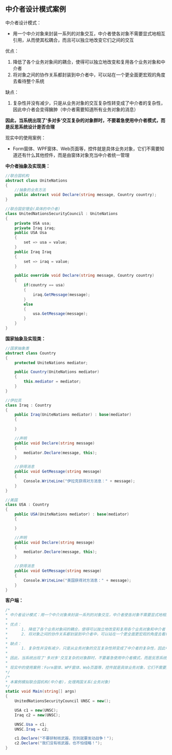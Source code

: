 ## 中介者设计模式案例

中介者设计模式：
* 用一个中介对象来封装一系列的对象交互，中介者使各对象不需要显式地相互引用，从而使其松耦合，而且可以独立地改变它们之间的交互  

优点：
1. 降低了各个业务对象间的耦合，使得可以独立地改变和复用各个业务对象和中介者
2. 将对象之间的协作关系都封装到中介者中，可以站在一个更全面更宏观的角度去看待整个系统

缺点：
1. 复杂性并没有减少，只是从业务对象的交互复杂性转变成了中介者的复杂性，因此中介者会变得臃肿（中介者需要知道所有业务对象的消息）

**因此，当系统出现了'多对多'交互复杂的对象群时，不要着急使用中介者模式，而是反思系统设计是否合理**

现实中的使用案例：
* Form窗体、WPF窗体、Web页面等，控件就是具体业务对象，它们不需要知道还有什么其他控件，而是由窗体对象充当中介者统一管理


**中介者抽象及实现类：**
```cs
//联合国机构
abstract class UniteNations
{
    //抽象的业务方法
    public abstract void Declare(string message, Country country);
}

//联合国安理会(具体的中介者)
class UnitedNationsSecurityCouncil : UniteNations
{
    private USA usa;
    private Iraq iraq;
    public USA Usa
    {
        set => usa = value;
    }
    public Iraq Iraq
    {
        set => iraq = value;
    }

    public override void Declare(string message, Country country)
    {
        if(country == usa)
        {
            iraq.GetMessage(message);
        }
        else
        {
            usa.GetMessage(message);
        }
    }
}
```

**国家抽象及实现类：**
```cs
//国家抽象类
abstract class Country
{
    protected UniteNations mediator;

    public Country(UniteNations mediator)
    {
        this.mediator = mediator;
    }
}

//伊拉克
class Iraq : Country
{
    public Iraq(UniteNations mediator) : base(mediator)
    {
        
    }

    //声明
    public void Declare(string message)
    {
        mediator.Declare(message, this);
    }

    //获得消息
    public void GetMessage(string message)
    {
        Console.WriteLine("伊拉克获得对方消息：" + message);
    }
}

//美国
class USA : Country
{
    public USA(UniteNations mediator) : base(mediator)
    {

    }

    //声明
    public void Declare(string message)
    {
        mediator.Declare(message, this);
    }

    //获得消息
    public void GetMessage(string message)
    {
        Console.WriteLine("美国获得对方消息：" + message);
    }
}
```

**客户端：**
```cs
/*
* 中介者设计模式：用一个中介对象来封装一系列的对象交互，中介者使各对象不需要显式地相互引用，从而使其松耦合，而且可以独立地改变它们之间的交互
* 
* 优点：
*      1. 降低了各个业务对象间的耦合，使得可以独立地改变和复用各个业务对象和中介者
*      2. 将对象之间的协作关系都封装到中介者中，可以站在一个更全面更宏观的角度去看待整个系统
*      
* 缺点：
*      1. 复杂性并没有减少，只是从业务对象的交互复杂性转变成了中介者的复杂性，因此中介者会变得臃肿（中介者需要知道所有业务对象的消息）
*      
* 因此，当系统出现了'多对多'交互复杂的对象群时，不要着急使用中介者模式，而是反思系统设计是否合理
* 
* 现实中的使用案例：Form窗体、WPF窗体、Web页面等，控件就是具体业务对象，它们不需要知道还有什么其他控件，而是由窗体对象充当中介者统一管理
*/
/*
* 本案例模拟联合国机构(中介者)，处理两国关系(业务对象)
*/
static void Main(string[] args)
{
    UnitedNationsSecurityCouncil UNSC = new();

    USA c1 = new(UNSC);
    Iraq c2 = new(UNSC);

    UNSC.Usa = c1;
    UNSC.Iraq = c2;

    c1.Declare("不要研制核武器，否则就要发动战争！");
    c2.Declare("我们没有核武器，也不怕侵略！");
}
```